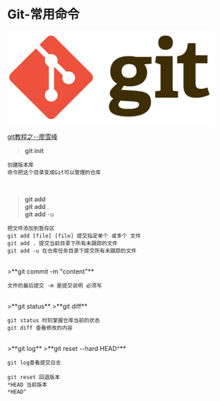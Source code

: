 # Git-常用命令

![git](git.png)

[git教程之--廖雪峰](http://www.liaoxuefeng.com/wiki/0013739516305929606dd18361248578c67b8067c8c017b000/0013743256916071d599b3aed534aaab22a0db6c4e07fd0000)
>**git init**

```
创建版本库  
命令把这个目录变成Git可以管理的仓库
```
<br/>

>**git add**  
>**git add** .  
>**git add** -u

```
把文件添加到暂存区  
git add [file] [file] 提交指定单个 或多个 文件  
git add . 提交当前目录下所有未跟踪的文件  
git add -u 在仓库任务目录下提交所有未跟踪的文件

```
<br/>
>**git commit -m "content"**

```
文件的最后提交 -m 是提交说明 必须写
```

<br/>
>**git status**  
>**git diff**

```
git status 时刻掌握仓库当前的状态  
git diff 查看修改的内容 
```
<br/>
>**git log**  
>**git reset --hard HEAD^**

```
git log查看提交日志  

git reset 回退版本   
*HEAD 当前版本  
*HEAD^ 
```



